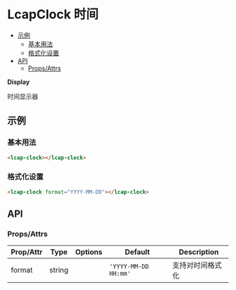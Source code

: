 <!-- 该 README.md 根据 api.yaml 和 docs/*.md 自动生成，为了方便在 GitHub 和 NPM 上查阅。如需修改，请查看源文件 -->

# LcapClock 时间

- [示例](#示例)
    - [基本用法](#基本用法)
    - [格式化设置](#格式化设置)
- [API]()
    - [Props/Attrs](#propsattrs)

**Display**

时间显示器

## 示例
### 基本用法

``` html
<lcap-clock></lcap-clock>
```

### 格式化设置

``` html
<lcap-clock format="YYYY-MM-DD"></lcap-clock>
```

## API
### Props/Attrs

| Prop/Attr | Type | Options | Default | Description |
| --------- | ---- | ------- | ------- | ----------- |
| format | string |  | `'YYYY-MM-DD HH:mm'` | 支持对时间格式化 |

